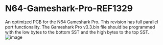 # N64-Gameshark-Pro-REF1329
An optimized PCB for the N64 Gameshark Pro. This revision has full parallel port functionality. The Gameshark Pro v3.3.bin file should be programmed with the low bytes to the bottom SST and the high bytes to the top SST.
![image](https://github.com/Modman/N64-Gameshark-Pro-REF1329/blob/main/REFE1329.png)

